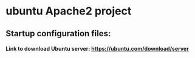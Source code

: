 # ubuntu Apache2 project

## Startup configuration files:

#### Link to download Ubuntu server: <https://ubuntu.com/download/server>
